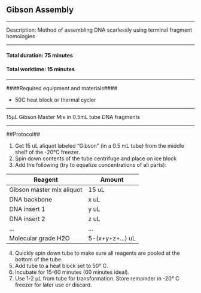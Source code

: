 Gibson Assembly
---------------
- - - - - - - - - - - 
Description: Method of assembling DNA scarlessly using terminal fragment homologies
- - - - - - - - - - - 
#### Total duration: 75 minutes
#### Total worktime: 15 minutes
- - - - - - - - - - - 
####Required equipment and materials####
* 50C heat block or thermal cycler
-------------------
15µL Gibson Master Mix in 0.5mL tube
DNA fragments
- - - - - - - - - - - 
##Protocol##
1. Get 15 uL aliquot labeled “Gibson” (in a 0.5 mL tube) from the middle shelf of the -20°C freezer.
2. Spin down contents of the tube centrifuge and place on ice block
3. Add the following (try to equalize concentrations of all parts):

| Reagent                   | Amount           |
| ------------------------- | ---------------- |
| Gibson master mix aliquot | 15 uL            |
| DNA backbone              | x uL             | 
| DNA insert 1              | y uL             | 
| DNA insert 2              | z uL             |
| ...                       | ...              |
| Molecular grade H2O       | 5-(x+y+z+...) uL |

4. Quickly spin down tube to make sure all reagents are pooled at the bottom of the tube. 
5. Add tube to a heat block set to 50° C.
6. Incubate for 15-60 minutes (60 minutes ideal).
7. Use 1-2 µL from tube for transformation. Store remainder in -20° C freezer for later use or discard.
